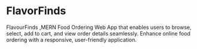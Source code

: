 # FlavorFinds
FlavourFinds ,MERN Food Ordering Web App that enables users to browse, select, add to cart, and view order details seamlessly. Enhance online food ordering with a responsive, user-friendly application.

